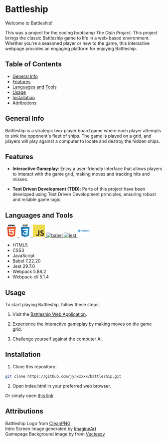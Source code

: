 # Battleship
Welcome to Battleship! 
<p>This was a project for the coding bootcamp <i>The Odin Project</i>. This project brings the classic Battleship game to life in a web-based environment. Whether you're a seasoned player or new to the game, this interactive webpage provides an engaging platform for enjoying Battleship. </p>

## Table of Contents 
- [General Info](#general-info)
- [Features](#features)
- [Languages and Tools](#languages-and-tools)
- [Usage](#usage)
- [Installation](#installation)
- [Attributions](#attributions)

## General Info
Battleship is a strategic two-player board game where each player attempts to sink the opponent's fleet of ships. The game is played on a grid, and players will play against a computer to locate and destroy the hidden ships.

## Features
- **Interactive Gameplay**: Enjoy a user-friendly interface that allows players to interact with the game grid, making moves and tracking hits and misses.

- **Test Driven Development (TDD)**: Parts of this project have been developed using Test Driven Development principles, ensuring robust and reliable game logic.

## Languages and Tools
<a href="https://www.w3.org/html/" target="_blank" rel="noreferrer"> <img src="https://raw.githubusercontent.com/devicons/devicon/master/icons/html5/html5-original-wordmark.svg" alt="html5" width="40" height="40"/> </a><a href="https://www.w3schools.com/css/" target="_blank" rel="noreferrer"> <img src="https://raw.githubusercontent.com/devicons/devicon/master/icons/css3/css3-original-wordmark.svg" alt="css3" width="40" height="40"/> </a> <a href="https://developer.mozilla.org/en-US/docs/Web/JavaScript" target="_blank" rel="noreferrer"> <img src="https://raw.githubusercontent.com/devicons/devicon/master/icons/javascript/javascript-original.svg" alt="javascript" width="40" height="40"/> </a> <a href="https://babeljs.io/" target="_blank" rel="noreferrer"> <img src="https://www.vectorlogo.zone/logos/babeljs/babeljs-icon.svg" alt="babel" width="40" height="40"/> </a> <a href="https://jestjs.io" target="_blank" rel="noreferrer"> <img src="https://www.vectorlogo.zone/logos/jestjsio/jestjsio-icon.svg" alt="jest" width="40" height="40"/> </a> <a href="https://webpack.js.org" target="_blank" rel="noreferrer"> <img src="https://raw.githubusercontent.com/devicons/devicon/d00d0969292a6569d45b06d3f350f463a0107b0d/icons/webpack/webpack-original-wordmark.svg" alt="webpack" width="40" height="40"/></a>
- HTML5
- CSS3
- JavaScript 
- Babel 7.22.20
- Jest 29.7.0
- Webpack 5.88.2
- Webpack-cli 5.1.4


## Usage
To start playing Battleship, follow these steps:

1. Visit the [Battleship Web Application](https://jynxxxxx.github.io/battleship/).

2. Experience the interactive gameplay by making moves on the game grid.

3. Challenge yourself against the computer AI.


## Installation
1. Clone this repository:

```bash
git clone https://github.com/jynxxxxx/battleship.git
```

2. Open index.html in your preferred web browser.

Or simply open <a href="https://jynxxxxx.github.io/battleship/" target="_blank" rel="noreferrer">this link </a>

## Attributions

<div>Battleship Logo from <a href="https://www.cleanpng.com/png-battleship-board-game-the-game-of-life-logo-game-l-1185795/"> CleanPNG </a></div>
<div>Intro Screen Image generated by <a href="https://www.imagine.art/">ImagineArt</a></div>
<div>Gamepage Background image by from <a href="https://www.vecteezy.com/free-photos">Vecteezy</a></div>
